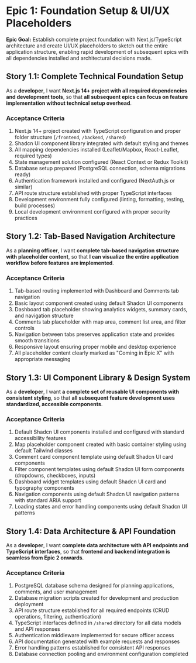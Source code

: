 # Epic 1: Foundation Setup & UI/UX Placeholders

**Epic Goal:** Establish complete project foundation with Next.js/TypeScript architecture and create UI/UX placeholders to sketch out the entire application structure, enabling rapid development of subsequent epics with all dependencies installed and architectural decisions made.

## Story 1.1: Complete Technical Foundation Setup

As a **developer**,
I want **Next.js 14+ project with all required dependencies and development tools**,
so that **all subsequent epics can focus on feature implementation without technical setup overhead**.

### Acceptance Criteria
1. Next.js 14+ project created with TypeScript configuration and proper folder structure (`/frontend`, `/backend`, `/shared`)
2. Shadcn UI component library integrated with default styling and themes
3. All mapping dependencies installed (Leaflet/Mapbox, React-Leaflet, required types)
4. State management solution configured (React Context or Redux Toolkit)
5. Database setup prepared (PostgreSQL connection, schema migrations ready)
6. Authentication framework installed and configured (NextAuth.js or similar)
7. API route structure established with proper TypeScript interfaces
8. Development environment fully configured (linting, formatting, testing, build processes)
9. Local development environment configured with proper security practices

## Story 1.2: Tab-Based Navigation Architecture

As a **planning officer**,
I want **complete tab-based navigation structure with placeholder content**,
so that **I can visualize the entire application workflow before features are implemented**.

### Acceptance Criteria
1. Tab-based routing implemented with Dashboard and Comments tab navigation
2. Basic layout component created using default Shadcn UI components
3. Dashboard tab placeholder showing analytics widgets, summary cards, and navigation structure
4. Comments tab placeholder with map area, comment list area, and filter controls
5. Navigation between tabs preserves application state and provides smooth transitions
6. Responsive layout ensuring proper mobile and desktop experience
7. All placeholder content clearly marked as "Coming in Epic X" with appropriate messaging

## Story 1.3: UI Component Library & Design System

As a **developer**,
I want **a complete set of reusable UI components with consistent styling**,
so that **all subsequent feature development uses standardized, accessible components**.

### Acceptance Criteria
1. Default Shadcn UI components installed and configured with standard accessibility features
2. Map placeholder component created with basic container styling using default Tailwind classes
3. Comment card component template using default Shadcn UI card components
4. Filter component templates using default Shadcn UI form components (dropdowns, checkboxes, inputs)
5. Dashboard widget templates using default Shadcn UI card and typography components
6. Navigation components using default Shadcn UI navigation patterns with standard ARIA support
7. Loading states and error handling components using default Shadcn UI patterns

## Story 1.4: Data Architecture & API Foundation

As a **developer**,
I want **complete data architecture with API endpoints and TypeScript interfaces**,
so that **frontend and backend integration is seamless from Epic 2 onwards**.

### Acceptance Criteria
1. PostgreSQL database schema designed for planning applications, comments, and user management
2. Database migration scripts created for development and production deployment
3. API route structure established for all required endpoints (CRUD operations, filtering, authentication)
4. TypeScript interfaces defined in `/shared` directory for all data models and API responses
5. Authentication middleware implemented for secure officer access
6. API documentation generated with example requests and responses
7. Error handling patterns established for consistent API responses
8. Database connection pooling and environment configuration completed
